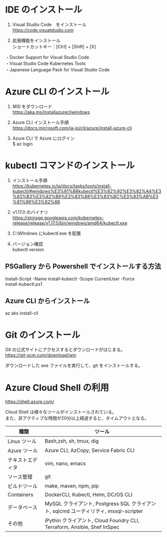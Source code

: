 # IDE のインストール
1. Visual Studio Code　をインストール  
https://code.visualstudio.com

2. 拡張機能をインストール  
ショートカットキー：[Ctrl] + [Shift] + [X]  

・Docker Support for Visual Studio Code  
・Visual Studio Code Kubernetes Tools  
・Japanese Language Pack for Visual Studio Code


# Azure CLI のインストール
1. MSI をダウンロード  
https://aka.ms/installazurecliwindows

2. Azure CLI インストール手順  
https://docs.microsoft.com/ja-jp/cli/azure/install-azure-cli

3. Azure CLI で Azure にログイン  
$ az login

# kubectl コマンドのインストール
1. インストール手順  
https://kubernetes.io/ja/docs/tasks/tools/install-kubectl/#windows%E3%81%B8kubectl%E3%82%92%E3%82%A4%E3%83%B3%E3%82%B9%E3%83%88%E3%83%BC%E3%83%AB%E3%81%99%E3%82%8B

2. v1.17.0 のバイナリ  
https://storage.googleapis.com/kubernetes-release/release/v1.17.0/bin/windows/amd64/kubectl.exe

3. C:\WIndows にkubectl.exe を配置

4. バージョン確認  
kubectl version

## PSGallery から Powershell でインストールする方法
Install-Script -Name install-kubectl -Scope CurrentUser -Force  
install-kubectl.ps1  

## Azure CLI からインストール
az aks install-cli

# Git のインストール
Git の公式サイトにアクセスするとダウンロードがはじまる。  
https://git-scm.com/download/win  

ダウンロードした exe ファイルを実行して、git をインストールする。  

# Azure Cloud Shell の利用
https://shell.azure.com/

Cloud Shell は様々なツールがインストールされている。  
また、非アクティブな時間が20分以上経過すると、タイムアウトとなる。  

| 種類 | ツール |
| ---- | ---- |
| Linux ツール | Bash,zsh, sh, tmux, dig |
| Azure ツール | Azure CLI, AzCopy, Service Fabric CLI |
| テキストエディタ | vim, nano, emacs |
| ソース管理 | git |
| ビルドツール | make, maven, npm, pip |
| Containers | DockerCLI, Kubectl, Helm, DC/OS CLI |
| データベース | MySQL クライアント, Postgress SQL クライアント, sqlcmd ユーティリティ, mssql-scripter |
| その他 | iPythin クライアント, Cloud Foundry CLI, Terraform, Ansible, Shef InSpec |
